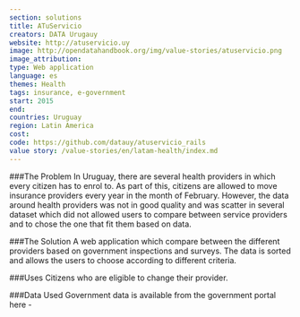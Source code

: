 ```yaml
---
section: solutions
title: ATuServicio
creators: DATA Urugauy 
website: http://atuservicio.uy
image: http://opendatahandbook.org/img/value-stories/atuservicio.png
image_attribution:
type: Web application
language: es
themes: Health
tags: insurance, e-government 
start: 2015
end: 
countries: Uruguay
region: Latin America
cost: 
code: https://github.com/datauy/atuservicio_rails
value story: /value-stories/en/latam-health/index.md
---
```



###The Problem
In Uruguay, there are several health providers in which every citizen has to enrol to. As part of this, citizens are allowed to move insurance providers every year in the month of February. However, the data around health providers was not in good quality and was scatter in several dataset which did not allowed users to compare between service providers and to chose the one that fit them based on data. 

###The Solution
A web application which compare between the different providers based on government inspections and surveys. The data is sorted and allows the users to choose according to different criteria. 

###Uses
Citizens who are eligible to change their provider. 

###Data Used
Government data is available from the government portal here - 
